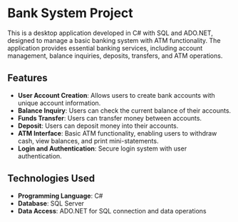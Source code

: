 # Bank System Project

This is a desktop application developed in C# with SQL and ADO.NET, designed to manage a basic banking system with ATM functionality. The application provides essential banking services, including account management, balance inquiries, deposits, transfers, and ATM operations.

## Features

- **User Account Creation**: Allows users to create bank accounts with unique account information.
- **Balance Inquiry**: Users can check the current balance of their accounts.
- **Funds Transfer**: Users can transfer money between accounts.
- **Deposit**: Users can deposit money into their accounts.
- **ATM Interface**: Basic ATM functionality, enabling users to withdraw cash, view balances, and print mini-statements.
- **Login and Authentication**: Secure login system with user authentication.

## Technologies Used

- **Programming Language**: C#
- **Database**: SQL Server
- **Data Access**: ADO.NET for SQL connection and data operations



